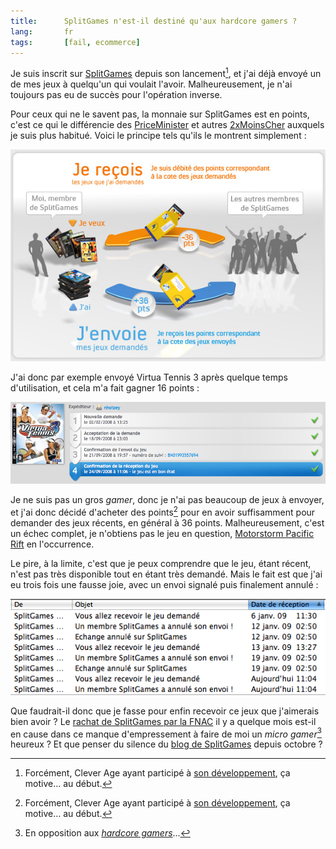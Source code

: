 ```yaml
---
title:      SplitGames n'est-il destiné qu'aux hardcore gamers ?
lang:       fr
tags:       [fail, ecommerce]
---
```


Je suis inscrit sur [SplitGames](http://www.splitgames.fr/) depuis son lancement[^1], et j'ai déjà envoyé un de mes jeux à quelqu'un qui voulait l'avoir. Malheureusement, je n'ai toujours pas eu de succès pour l'opération inverse.

[^1]: Forcément, Clever Age ayant participé à [son développement](http://www.clever-age.com/references/spligames/refonte-de-splitgames.fr-avec-symfony.html), ça motive… au début.

Pour ceux qui ne le savent pas, la monnaie sur SplitGames est en points, c'est ce qui le différencie des [PriceMinister](http://www.priceminister.com/) et autres [2xMoinsCher](http://www.2xmoinscher.com/) auxquels je suis plus habitué. Voici le principe tels qu'ils le montrent simplement :

![](splitgames-principe.jpg)

J'ai donc par exemple envoyé Virtua Tennis 3 après quelque temps d'utilisation, et cela m'a fait gagner 16 points :

![](splitgames-envoi.png)

Je ne suis pas un gros *gamer*, donc je n'ai pas beaucoup de jeux à envoyer, et j'ai donc décidé d'acheter des points[^1] pour en avoir suffisamment pour demander des jeux récents, en général à 36 points. Malheureusement, c'est un échec complet, je n'obtiens pas le jeu en question, [Motorstorm Pacific Rift](http://www.amazon.fr/gp/redirect.html?ie=UTF8&location=http%3A%2F%2Fwww.amazon.fr%2Fgp%2Foffer-listing%2FB001C5Q4MU%3Fie%3DUTF8%26ref%255F%3Ddp%255Folp%255F2&tag=gasteroprod-21&linkCode=ur2&camp=1642&creative=19458) en l'occurrence.

Le pire, à la limite, c'est que je peux comprendre que le jeu, étant récent, n'est pas très disponible tout en étant très demandé. Mais le fait est que j'ai eu trois fois une fausse joie, avec un envoi signalé puis finalement annulé :

![](splitgames-fail.png)


Que faudrait-il donc que je fasse pour enfin recevoir ce jeux que j'aimerais bien avoir ? Le [rachat de SplitGames par la FNAC](http://vincentmorin.canalblog.com/archives/2008/10/28/11140900.html) il y a quelque mois est-il en cause dans ce manque d'empressement à faire de moi un *micro gamer*[^2] heureux ? Et que penser du silence du [blog de SplitGames](http://blog.splitgames.fr/) depuis octobre ?

[^1]: A 7,99 € les 4 points, la note est vite assez salée…

[^2]: En opposition aux *[hardcore gamers](http://fr.wikipedia.org/wiki/Hardcore_gamer)*…
